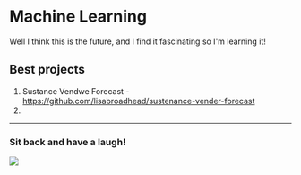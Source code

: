 # Machine Learning

Well I think this is the future, and I find it fascinating so I'm learning it!

## Best projects
1. Sustance Vendwe Forecast - https://github.com/lisabroadhead/sustenance-vender-forecast
2. 

----

### Sit back and have a laugh!

![](https://github.com/lisabroadhead/machine-learning/blob/main/thumb_math-bad-tensorflow-good-69224218.png) 
